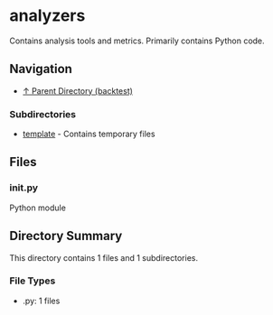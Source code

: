 # analyzers

Contains analysis tools and metrics. Primarily contains Python code.

## Navigation

* [↑ Parent Directory (backtest)](../README.md)

### Subdirectories

* [template](template/README.md) - Contains temporary files

## Files

### __init__.py

Python module


## Directory Summary

This directory contains 1 files and 1 subdirectories.

### File Types

* .py: 1 files
